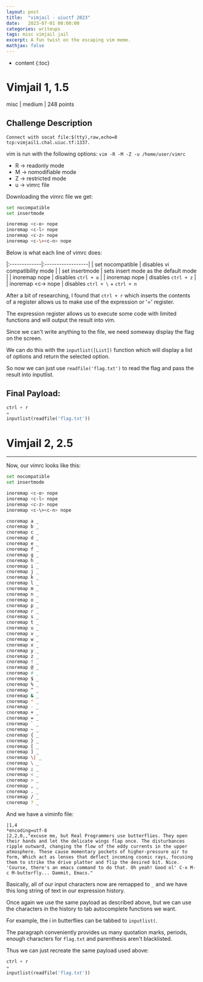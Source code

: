 ```yaml
---
layout: post
title:  "vimjail - uiuctf 2023"
date:   2023-07-01 00:00:00
categories: writeups
tags: misc vimjail jail
excerpt: A fun twist on the escaping vim meme.
mathjax: false
---
```

* content
{:toc}
# Vimjail 1, 1.5
misc | medium | 248 points

## Challenge Description
`Connect with socat file:$(tty),raw,echo=0 tcp:vimjail1.chal.uiuc.tf:1337.`

vim is run with the following options: 
`vim -R -M -Z -u /home/user/vimrc`
 - R -> readonly mode
 - M -> nomodifiable mode
 - Z -> restricted mode
 - u -> vimrc file

Downloading the vimrc file we get:
```zsh
set nocompatible
set insertmode

inoremap <c-o> nope
inoremap <c-l> nope
inoremap <c-z> nope
inoremap <c-\><c-n> nope
```
Below is what each line of vimrc does:

 |:-------------|:------------------|
 | set nocompatible | disables vi compatibility mode |
 | set insertmode | sets insert mode as the default mode   |
 | inoremap <c-o> nope | disables `ctrl + o`  |
 | inoremap <c-z> nope | disables `ctrl + z` |
 | inoremap <c-\><c-n> nope | disables `ctrl + \` + `ctrl + n`


After a bit of researching, I found that `ctrl + r` which inserts the contents of a register allows us to make use of the expression or '=' register.

The expression register allows us to execute some code with limited functions and will output the result into vim.

Since we can't write anything to the file, we need someway display the flag on the screen.

We can do this with the `inputlist([List])` function which will display a list of options and return the selected option.

So now we can just use `readfile('flag.txt')` to read the flag and pass the result into inputlist.

## Final Payload:
```python
ctrl + r
=
inputlist(readfile('flag.txt'))
```

# Vimjail 2, 2.5
 --- 

Now, our vimrc looks like this:
```sh
set nocompatible
set insertmode

inoremap <c-o> nope
inoremap <c-l> nope
inoremap <c-z> nope
inoremap <c-\><c-n> nope

cnoremap a _
cnoremap b _
cnoremap c _
cnoremap d _
cnoremap e _
cnoremap f _
cnoremap g _
cnoremap h _
cnoremap i _
cnoremap j _
cnoremap k _
cnoremap l _
cnoremap m _
cnoremap n _
cnoremap o _
cnoremap p _
cnoremap r _
cnoremap s _
cnoremap t _
cnoremap u _
cnoremap v _
cnoremap w _
cnoremap x _
cnoremap y _
cnoremap z _
cnoremap ! _
cnoremap @ _
cnoremap # _
cnoremap $ _
cnoremap % _
cnoremap ^ _
cnoremap & _
cnoremap * _
cnoremap - _
cnoremap + _
cnoremap = _
cnoremap ` _
cnoremap ~ _
cnoremap { _
cnoremap } _
cnoremap [ _
cnoremap ] _
cnoremap \| _
cnoremap \ _
cnoremap ; _
cnoremap < _
cnoremap > _
cnoremap , _
cnoremap . _
cnoremap / _
cnoremap ? _
```

And we have a viminfo file:
```
|1,4
*encoding=utf-8
|2,2,0,,"excuse me, but Real Programmers use butterflies. They open their hands and let the delicate wings flap once. The disturbances ripple outward, changing the flow of the eddy currents in the upper atmosphere. These cause momentary pockets of higher-pressure air to form, Which act as lenses that deflect incoming cosmic rays, focusing them to strike the drive platter and flip the desired bit. Nice. 'Course, there's an emacs command to do that. Oh yeah! Good ol' C-x M-c M-butterfly... Dammit, Emacs."
```

Basically, all of our input characters now are remapped to `_` and we have this long string of text in our expression history.

Once again we use the same payload as described above, but we can use the characters in the history to tab autocomplete functions we want.

For example, the i in butterflies can be tabbed to `inputlist(`.

The paragraph conveniently provides us many quotation marks, periods, enough characters for `flag.txt` and parenthesis aren't blacklisted.

Thus we can just recreate the same payload used above:
```python
ctrl + r
=
inputlist(readfile('flag.txt'))
```
